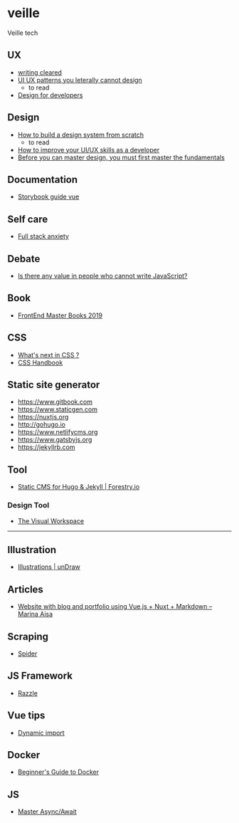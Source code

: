 # veille
Veille tech


## UX
- [writing cleared](https://uxdesign.cc/writing-clearer-error-messages-d57d6f388140)
- [UI UX patterns you leterally cannot design](https://medium.com/@christiet/ui-ux-patterns-you-literally-cannot-design-design-patents-from-tech-companies-21ae9643dc9e)
  - to read
- [Design for developers](https://slides.com/emmawedekind/design-for-developers#/)


## Design
- [How to build a design system from scratch](https://dribbble.com/stories/2019/04/05/how-to-build-a-design-system-from-scratch)
  - to read
- [How to improve your UI/UX skills as a developer](https://medium.freecodecamp.org/how-to-improve-your-ui-ux-design-skills-as-a-developer-1fd96a49d807)
- [Before you can master design, you must first master the fundamentals](https://medium.freecodecamp.org/before-you-can-master-design-you-must-first-master-the-fundamentals-1981a2af1fda)

## Documentation
- [Storybook guide vue](https://storybook.js.org/docs/guides/guide-vue/)

## Self care
- [Full stack anxiety](https://www.youtube.com/watch?time_continue=18&v=VBK6WDOOg2I)

## Debate
- [Is there any value in people who cannot write JavaScript?](https://medium.com/@mandy.michael/is-there-any-value-in-people-who-cannot-write-javascript-d0a66b16de06)

## Book
- [FrontEnd Master Books 2019](https://frontendmasters.com/books/front-end-handbook/2019/#0)

## CSS
- [What's next in CSS ?](https://cssdb.org)
- [CSS Handbook](https://medium.freecodecamp.org/the-css-handbook-a-handy-guide-to-css-for-developers-b56695917d11?source=collection_home---6------18---------------------)

## Static site generator
- https://www.gitbook.com
- https://www.staticgen.com
- https://nuxtjs.org
- http://gohugo.io
- https://www.netlifycms.org
- https://www.gatsbyjs.org
- https://jekyllrb.com


## Tool
- [Static CMS for Hugo & Jekyll | Forestry.io](https://forestry.io/)

### Design Tool
- [The Visual Workspace](https://whimsical.co)
_____________


## Illustration
- [Illustrations | unDraw](https://undraw.co/illustrations)


## Articles
- [Website with blog and portfolio using Vue.js + Nuxt + Markdown – Marina Aisa](https://marinaaisa.com/blog/blog-using-vue-nuxt-markdown/)

## Scraping
- [Spider](https://spider.amie-chen.com)

## JS Framework
- [Razzle](https://github.com/jaredpalmer/razzle)

## Vue tips
- [Dynamic import](https://vuedose.tips/tips/dynamic-imports-in-vue-js-for-better-performance/)

## Docker
- [Beginner's Guide to Docker](https://medium.freecodecamp.org/a-beginners-guide-to-docker-how-to-create-a-client-server-side-with-docker-compose-12c8cf0ae0aa)

## JS
- [Master Async/Await](https://medium.freecodecamp.org/how-to-master-async-await-with-this-real-world-example-19107e7558ad)

